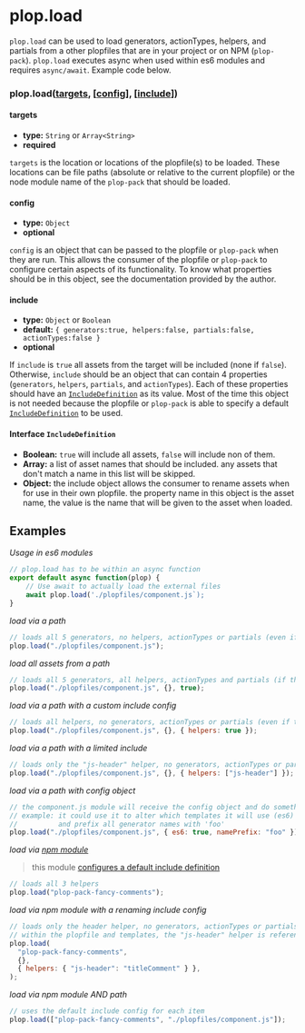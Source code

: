 # plop.load

`plop.load` can be used to load generators, actionTypes, helpers, and partials from a other plopfiles that are in your project or on NPM (`plop-pack`). `plop.load` executes async when used within es6 modules and requires `async/await`. Example code below.

### plop.load([targets](#targets), [[config](#config)], [[include](#include)])

#### targets

- **type:** `String` or `Array<String>`
- **required**

`targets` is the location or locations of the plopfile(s) to be loaded. These locations can be file paths (absolute or relative to the current plopfile) or the node module name of the `plop-pack` that should be loaded.

#### config

- **type:** `Object`
- **optional**

`config` is an object that can be passed to the plopfile or `plop-pack` when they are run. This allows the consumer of the plopfile or `plop-pack` to configure certain aspects of its functionality. To know what properties should be in this object, see the documentation provided by the author.

#### include

- **type:** `Object` or `Boolean`
- **default:** `{ generators:true, helpers:false, partials:false, actionTypes:false }`
- **optional**

If `include` is `true` all assets from the target will be included (none if `false`). Otherwise, `include` should be an object that can contain 4 properties (`generators`, `helpers`, `partials`, and `actionTypes`). Each of these properties should have an [`IncludeDefinition`](#Interface-IncludeDefinition) as its value. Most of the time this object is not needed because the plopfile or `plop-pack` is able to specify a default [`IncludeDefinition`](#Interface-IncludeDefinition) to be used.

#### Interface `IncludeDefinition`

- **Boolean:** `true` will include all assets, `false` will include non of them.
- **Array:** a list of asset names that should be included. any assets that don't match a name in this list will be skipped.
- **Object:** the include object allows the consumer to rename assets when for use in their own plopfile. the property name in this object is the asset name, the value is the name that will be given to the asset when loaded.

## Examples

_Usage in es6 modules_

```javascript
// plop.load has to be within an async function
export default async function(plop) {
	// Use await to actually load the external files
	await plop.load('./plopfiles/component.js`);
}
```

_load via a path_

```javascript
// loads all 5 generators, no helpers, actionTypes or partials (even if they exist)
plop.load("./plopfiles/component.js");
```

_load all assets from a path_

```javascript
// loads all 5 generators, all helpers, actionTypes and partials (if they exist)
plop.load("./plopfiles/component.js", {}, true);
```

_load via a path with a custom include config_

```javascript
// loads all helpers, no generators, actionTypes or partials (even if they exist)
plop.load("./plopfiles/component.js", {}, { helpers: true });
```

_load via a path with a limited include_

```javascript
// loads only the "js-header" helper, no generators, actionTypes or partials (even if they exist)
plop.load("./plopfiles/component.js", {}, { helpers: ["js-header"] });
```

_load via a path with config object_

```javascript
// the component.js module will receive the config object and do something
// example: it could use it to alter which templates it will use (es6)
//          and prefix all generator names with 'foo'
plop.load("./plopfiles/component.js", { es6: true, namePrefix: "foo" });
```

_load via [npm module](https://www.npmjs.com/package/plop-pack-fancy-comments)_

> this module [configures a default include definition](https://github.com/amwmedia/plop-pack-fancy-comments/blob/master/index.js#L13)

```javascript
// loads all 3 helpers
plop.load("plop-pack-fancy-comments");
```

_load via npm module with a renaming include config_

```javascript
// loads only the header helper, no generators, actionTypes or partials (even if they exist)
// within the plopfile and templates, the "js-header" helper is referenced as "titleComment"
plop.load(
  "plop-pack-fancy-comments",
  {},
  { helpers: { "js-header": "titleComment" } },
);
```

_load via npm module AND path_

```javascript
// uses the default include config for each item
plop.load(["plop-pack-fancy-comments", "./plopfiles/component.js"]);
```
